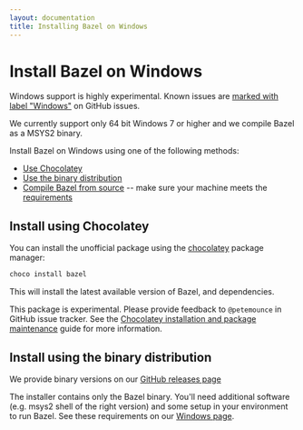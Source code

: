 ```yaml
---
layout: documentation
title: Installing Bazel on Windows
---
```


# <a name="windows"></a>Install Bazel on Windows

Windows support is highly experimental. Known issues are [marked with
label "Windows"](https://github.com/bazelbuild/bazel/issues?q=is%3Aissue+is%3Aopen+label%3A%22category%3A+multi-platform+%3E+windows%22)
on GitHub issues.

We currently support only 64 bit Windows 7 or higher and we compile Bazel as a
MSYS2 binary.

Install Bazel on Windows using one of the following methods:

  * [Use Chocolatey](#install-on-windows-chocolatey)
  * [Use the binary distribution](#download-binary-windows)
  * [Compile Bazel from source](install-compile-source.md) -- make sure
    your machine meets the [requirements](windows.md#requirements)


## <a name="install-on-windows-chocolatey"></a>Install using Chocolatey

You can install the unofficial package using the
[chocolatey](https://chocolatey.org) package manager:

```sh
choco install bazel
```

This will install the latest available version of Bazel, and dependencies.

This package is experimental. Please provide feedback to `@petemounce` in GitHub
issue tracker. See the [Chocolatey installation and package
maintenance](windows-chocolatey-maintenance.md) guide for more information.


## <a name="download-binary-windows"></a>Install using the binary distribution

We provide binary versions on our
<a href="https://github.com/bazelbuild/bazel/releases">GitHub releases page</a>

The installer contains only the Bazel binary. You'll need additional software
(e.g. msys2 shell of the right version) and some setup in your environment to
run Bazel. See these requirements on our
[Windows page](windows.md#requirements).
